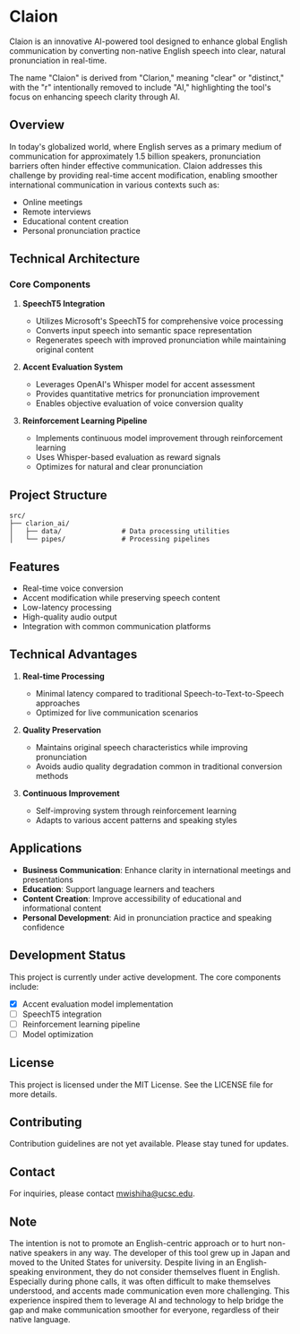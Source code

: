 # Claion

Claion is an innovative AI-powered tool designed to enhance global English communication by converting non-native English speech into clear, natural pronunciation in real-time.

The name "Claion" is derived from "Clarion," meaning "clear" or "distinct," with the "r" intentionally removed to include "AI," highlighting the tool's focus on enhancing speech clarity through AI.

## Overview

In today's globalized world, where English serves as a primary medium of communication for approximately 1.5 billion speakers, pronunciation barriers often hinder effective communication. Claion addresses this challenge by providing real-time accent modification, enabling smoother international communication in various contexts such as:

- Online meetings
- Remote interviews
- Educational content creation
- Personal pronunciation practice

## Technical Architecture

### Core Components

1. **SpeechT5 Integration**
   - Utilizes Microsoft's SpeechT5 for comprehensive voice processing
   - Converts input speech into semantic space representation
   - Regenerates speech with improved pronunciation while maintaining original content

2. **Accent Evaluation System**
   - Leverages OpenAI's Whisper model for accent assessment
   - Provides quantitative metrics for pronunciation improvement
   - Enables objective evaluation of voice conversion quality

3. **Reinforcement Learning Pipeline**
   - Implements continuous model improvement through reinforcement learning
   - Uses Whisper-based evaluation as reward signals
   - Optimizes for natural and clear pronunciation

## Project Structure

```
src/
├── clarion_ai/
│   ├── data/               # Data processing utilities
│   └── pipes/              # Processing pipelines
```

## Features

- Real-time voice conversion
- Accent modification while preserving speech content
- Low-latency processing
- High-quality audio output
- Integration with common communication platforms

## Technical Advantages

1. **Real-time Processing**
   - Minimal latency compared to traditional Speech-to-Text-to-Speech approaches
   - Optimized for live communication scenarios

2. **Quality Preservation**
   - Maintains original speech characteristics while improving pronunciation
   - Avoids audio quality degradation common in traditional conversion methods

3. **Continuous Improvement**
   - Self-improving system through reinforcement learning
   - Adapts to various accent patterns and speaking styles

## Applications

- **Business Communication**: Enhance clarity in international meetings and presentations
- **Education**: Support language learners and teachers
- **Content Creation**: Improve accessibility of educational and informational content
- **Personal Development**: Aid in pronunciation practice and speaking confidence

## Development Status

This project is currently under active development. The core components include:
- [x] Accent evaluation model implementation
- [ ] SpeechT5 integration
- [ ] Reinforcement learning pipeline
- [ ] Model optimization

## License

This project is licensed under the MIT License. See the LICENSE file for more details.

## Contributing

Contribution guidelines are not yet available. Please stay tuned for updates.

## Contact

For inquiries, please contact mwishiha@ucsc.edu.

## Note

The intention is not to promote an English-centric approach or to hurt non-native speakers in any way. The developer of this tool grew up in Japan and moved to the United States for university. Despite living in an English-speaking environment, they do not consider themselves fluent in English. Especially during phone calls, it was often difficult to make themselves understood, and accents made communication even more challenging. This experience inspired them to leverage AI and technology to help bridge the gap and make communication smoother for everyone, regardless of their native language.